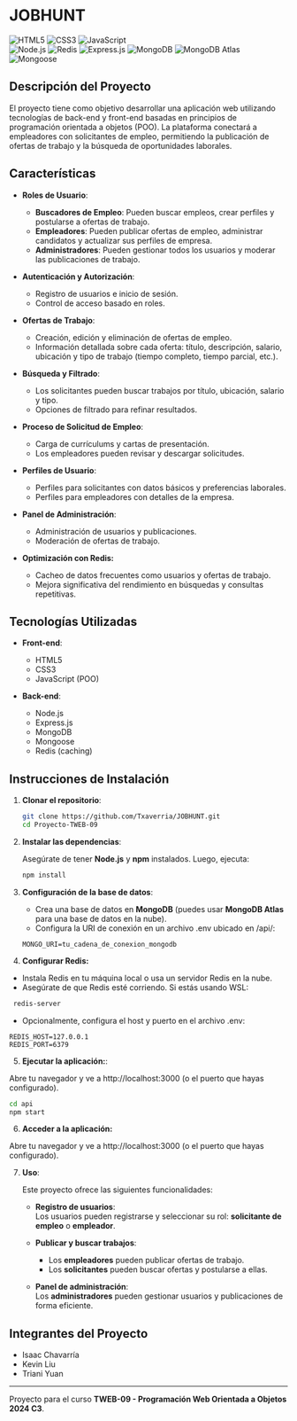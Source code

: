 # JOBHUNT

<p align="left">
      <img
        src="https://img.shields.io/badge/HTML5-E34F26?style=for-the-badge&logo=html5&logoColor=white"
        alt="HTML5"
      />
      <img
        src="https://img.shields.io/badge/CSS3-1572B6?style=for-the-badge&logo=css3&logoColor=white"
        alt="CSS3"
      />
      <img
        src="https://img.shields.io/badge/JavaScript-F7DF1E?style=for-the-badge&logo=javascript&logoColor=black"
        alt="JavaScript"
      />
      <br />
      <img
        src="https://img.shields.io/badge/Node.js-339933?style=for-the-badge&logo=nodedotjs&logoColor=white"
        alt="Node.js"
      />
      <img
        src="https://img.shields.io/badge/Redis-DC382D?style=for-the-badge&logo=redis&logoColor=white"
        alt="Redis"
      />
      <img
        src="https://img.shields.io/badge/Express.js-000000?style=for-the-badge&logo=express&logoColor=white"
        alt="Express.js"
      />
      <img
        src="https://img.shields.io/badge/MongoDB-47A248?style=for-the-badge&logo=mongodb&logoColor=white"
        alt="MongoDB"
      />
      <img
        src="https://img.shields.io/badge/MongoDB%20Atlas-4DB33D?style=for-the-badge&logo=mongodb&logoColor=white"
        alt="MongoDB Atlas"
      />
      <img
        src="https://img.shields.io/badge/Mongoose-880000?style=for-the-badge&logo=mongoose&logoColor=white"
        alt="Mongoose"
      />
    </p>

## Descripción del Proyecto

El proyecto tiene como objetivo desarrollar una aplicación web utilizando tecnologías de back-end y front-end basadas en principios de programación orientada a objetos (POO). La plataforma conectará a empleadores con solicitantes de empleo, permitiendo la publicación de ofertas de trabajo y la búsqueda de oportunidades laborales.

## Características

- **Roles de Usuario**:

  - **Buscadores de Empleo**: Pueden buscar empleos, crear perfiles y postularse a ofertas de trabajo.
  - **Empleadores**: Pueden publicar ofertas de empleo, administrar candidatos y actualizar sus perfiles de empresa.
  - **Administradores**: Pueden gestionar todos los usuarios y moderar las publicaciones de trabajo.

- **Autenticación y Autorización**:

  - Registro de usuarios e inicio de sesión.
  - Control de acceso basado en roles.

- **Ofertas de Trabajo**:

  - Creación, edición y eliminación de ofertas de empleo.
  - Información detallada sobre cada oferta: título, descripción, salario, ubicación y tipo de trabajo (tiempo completo, tiempo parcial, etc.).

- **Búsqueda y Filtrado**:

  - Los solicitantes pueden buscar trabajos por título, ubicación, salario y tipo.
  - Opciones de filtrado para refinar resultados.

- **Proceso de Solicitud de Empleo**:

  - Carga de currículums y cartas de presentación.
  - Los empleadores pueden revisar y descargar solicitudes.

- **Perfiles de Usuario**:

  - Perfiles para solicitantes con datos básicos y preferencias laborales.
  - Perfiles para empleadores con detalles de la empresa.

- **Panel de Administración**:

  - Administración de usuarios y publicaciones.
  - Moderación de ofertas de trabajo.

- **Optimización con Redis:**
  - Cacheo de datos frecuentes como usuarios y ofertas de trabajo.
  - Mejora significativa del rendimiento en búsquedas y consultas repetitivas.

## Tecnologías Utilizadas

- **Front-end**:

  - HTML5
  - CSS3
  - JavaScript (POO)

- **Back-end**:
  - Node.js
  - Express.js
  - MongoDB
  - Mongoose
  - Redis (caching)

## Instrucciones de Instalación

1. **Clonar el repositorio**:

   ```bash
   git clone https://github.com/Txaverria/JOBHUNT.git
   cd Proyecto-TWEB-09
   ```

2. **Instalar las dependencias**:

   Asegúrate de tener **Node.js** y **npm** instalados. Luego, ejecuta:

   ```bash
   npm install
   ```

3. **Configuración de la base de datos**:

   - Crea una base de datos en **MongoDB** (puedes usar **MongoDB Atlas** para una base de datos en la nube).
   - Configura la URI de conexión en un archivo .env ubicado en /api/:

   ```env
   MONGO_URI=tu_cadena_de_conexion_mongodb
   ```

4. **Configurar Redis:**

- Instala Redis en tu máquina local o usa un servidor Redis en la nube.
- Asegúrate de que Redis esté corriendo. Si estás usando WSL:

```bash
 redis-server
```

- Opcionalmente, configura el host y puerto en el archivo .env:

```env
REDIS_HOST=127.0.0.1
REDIS_PORT=6379
```

5. **Ejecutar la aplicación:**:

Abre tu navegador y ve a http://localhost:3000 (o el puerto que hayas configurado).

```bash
cd api
npm start
```

6. **Acceder a la aplicación:**

Abre tu navegador y ve a http://localhost:3000 (o el puerto que hayas configurado).

7. **Uso**:

   Este proyecto ofrece las siguientes funcionalidades:

   - **Registro de usuarios**:  
     Los usuarios pueden registrarse y seleccionar su rol: **solicitante de empleo** o **empleador**.

   - **Publicar y buscar trabajos**:

     - Los **empleadores** pueden publicar ofertas de trabajo.
     - Los **solicitantes** pueden buscar ofertas y postularse a ellas.

   - **Panel de administración**:  
     Los **administradores** pueden gestionar usuarios y publicaciones de forma eficiente.

## Integrantes del Proyecto

- Isaac Chavarría
- Kevin Liu
- Triani Yuan

---

Proyecto para el curso **TWEB-09 - Programación Web Orientada a Objetos 2024 C3**.
